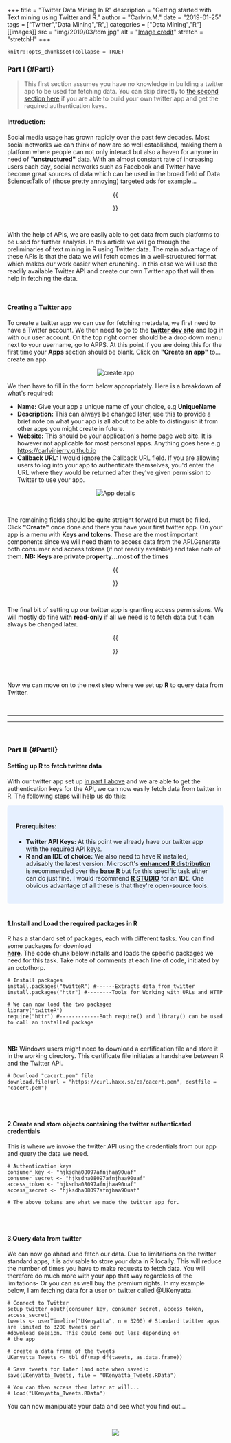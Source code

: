 +++
title = "Twitter Data Mining In R"
description = "Getting started with Text mining using Twitter and R." 
author = "Carlvin.M."
date = "2019-01-25"
tags = ["Twitter","Data Mining","R",]
categories = ["Data Mining","R"]
[[images]]
  src = "img/2019/03/tdm.jpg"
  alt = "[Image credit](https://thewestsidestory.net/twitter-search-index-now-allows-users-search-every-tweet-ever-since-2006/)"
  stretch = "stretchH"
+++

```{r setup, include=FALSE}
knitr::opts_chunk$set(collapse = TRUE)
```

### Part I {#PartI}
>This first section assumes you have no knowledge in building a twitter app to be used for fetching data. You can skip directly to [the second section here](#PartII) if you are able to build your own twitter app and get the required authentication keys.

#### Introduction:
Social media usage has grown rapidly over the past few decades. Most social networks we can think of now are so well established, making them a platform where people can not only interact but also a haven for anyone in need of **"unstructured"** data. With an almost constant rate of increasing users each day, social networks such as Facebook and Twitter have become great sources of data which can be used in the broad field of Data Science:Talk of (those pretty annoying) targeted ads for example...


<center>

{{<figure src="https://media.giphy.com/media/3o6Mbmg6AchRmB4ylO/giphy.gif">}}

</center>


<br>

With the help of APIs, we are easily able to get data from such platforms to be used for further analysis.
In this article we will go through the preliminaries of text mining in R using Twitter data.
The main advantage of these APIs is that the data we will fetch comes in a well-structured format which makes our work easier when crunching.
In this case we will use the readily available Twitter API and create our own Twitter app that will then help in fetching the data.

<br>

#### Creating a Twitter app
To create a twitter app we can use for fetching metadata, we first need to have a Twitter account. We then need to go to the [__twitter dev site__](https://developer.twitter.com/) and log in with our user account.
On the top right corner should be a drop down menu next to your username, go to APPS. At this point if you are doing this for the first time your **Apps** section should be blank. Click on **"Create an app"** to... create an app.  

<center>

![create app](https://github.com/CarlvinJerry/sources/blob/master/static/MyImages/apps.PNG?raw=true)
</center>



We then have to fill in the form below appropriately. Here is a breakdown of what's required:

- **Name:**
Give your app a unique name of your choice, e.g __UniqueName__
- **Description:**
This can always be changed later, use this to provide a brief note on what your app is all about to be able to distinguish it from other apps you might create in future. 
- **Website:**
This should be your application's home page web site. It is however not applicable for most personal apps. Anything goes here e.g https://carlvinjerry.github.io
- **Callback URL:**
I would ignore the Callback URL field. If you are allowing users to log into your app to authenticate themselves, you'd enter the URL where they would be returned after they've given permission to Twitter to use your app.  


<center>

 ![App details](https://github.com/CarlvinJerry/sources/blob/master/static/MyImages/apps2.PNG?raw=true)
 
 </center>

 <br>

The remaining fields should be quite straight forward but must be filled. Click **"Create"** once done and there you have your first twitter app.
On your app is a menu with __Keys and tokens__. These are the most important components since we will need them to access data from the API.Generate both consumer and access tokens (if not readily available) and take note of them. __NB:__ __Keys are private property...most of the times__


<center>

{{<figure src="https://github.com/CarlvinJerry/sources/blob/master/static/MyImages/keys.PNG?raw=true" caption="Figure:Keys">}}

</center>
 
 <br>

The final bit of setting up our twitter app is granting access permissions. We will mostly do fine with __read-only__ if all we need is to fetch data but it can always be changed later.

<center>
{{<figure src="https://github.com/CarlvinJerry/sources/blob/master/static/MyImages/permisions.PNG?raw=true" caption="Figure:Permisions">}}
 </center>
 
<br><br> 

Now we can move on to the next step where we set up __R__ to query data from Twitter.

<br>

*** 
*** 

<br>

### Part II {#PartII}
#### Setting up R to fetch twitter data
With our twitter app set up [in part I above](#PartI) and we are able to get the authentication keys for the API, we can now easily fetch data from twitter in R. The following steps will help us do this:

<style>
div.blue { background-color:#e6f0ff; border-radius: 5px; padding: 20px;}
</style>
<div class = "blue">

#### Prerequisites:
- **Twitter API Keys:** At this point we already have our twitter app with the required API keys.
- **R and an IDE of choice:** We also need to have R installed, advisably the latest version. Microsoft's [__enhanced R distribution__](https://mran.microsoft.com/open) is recommended over the
[**base R**](https://cran.r-project.org/bin/windows/base/) but for this specific task either can do just fine. I would recommend [**R STUDIO**](https://www.rstudio.com/products/rstudio/download/) for an **IDE**. One obvious advantage of all these is that they're open-source tools.
</div>

<br>

#### 1.Install and Load the required packages in R
R has a standard set of packages, each with different tasks. You can find some packages for download  
[**here**](https://cran.cnr.berkeley.edu/). The code chunk below installs and loads the specific packages we need for this task. Take note of comments at each line of code, initiated by an octothorp.

```{r background='#F7F7F7', install_packages, eval=FALSE}
# Install packages
install.packages("twitteR") #------Extracts data from twitter
install.packages("httr") #--------Tools for Working with URLs and HTTP
```
```{r, load_packages,cache=F, eval=FALSE, background='#F7F7F7'}
# We can now load the two packages
library("twitteR")
require("httr") #-------------Both require() and library() can be used to call an installed package
```

<br>

**NB:** Windows users might need to download a certification file and store it in the working directory. This certificate file initiates a handshake between R and the Twitter API.
```{r, download_cert, eval=FALSE, background='#F7F7F7'}
# Download "cacert.pem" file
download.file(url = "https://curl.haxx.se/ca/cacert.pem", destfile = "cacert.pem")
```

<br><br>

#### 2.Create and store objects containing the twitter authenticated credentials 
This is where we invoke the twitter API using the credentials from our app and query the data we need.
```{r, invoke_twitter,cache=TRUE, eval=FALSE, background='#F7F7F7'}
# Authentication keys
consumer_key <- "hjksdha08097afnjhaa90uaf"
consumer_secret <- "hjksdha08097afnjhaa90uaf"
access_token <- "hjksdha08097afnjhaa90uaf"
access_secret <- "hjksdha08097afnjhaa90uaf"

# The above tokens are what we made the twitter app for.
```

<br><br>

#### 3.Query data from twitter
We can now go ahead and fetch our data. Due to limitations on the twitter standard apps, it is advisable to store your data in R locally. This will reduce the number of times you have to make requests to fetch data. You will therefore do much more with your app that way regardless of the limitations- Or you can as well buy the premium rights. In my example below, I am fetching data for a user on twitter called @UKenyatta.

```{r, fetch_data, eval=FALSE, background='#F7F7F7'}
# Connect to Twitter
setup_twitter_oauth(consumer_key, consumer_secret, access_token, access_secret)
tweets <- userTimeline("UKenyatta", n = 3200) # Standard twitter apps are limited to 3200 tweets per                                                  #download session. This could come out less depending on
# the app

# create a data frame of the tweets
UKenyatta_Tweets <- tbl_df(map_df(tweets, as.data.frame))

# Save tweets for later (and note when saved):
save(UKenyatta_Tweets, file = "UKenyatta_Tweets.RData")

# You can then access them later at will...
# load("UKenyatta_Tweets.RData")
```

You can now manipulate your data and see what you find out...


<br>



<center>

![](https://fontmeme.com/permalink/190129/8b378e9ce35b7a28dd150c4f1d656807.png)
</center>

<br>


